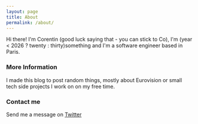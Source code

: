 ```yaml
---
layout: page
title: About
permalink: /about/
---
```


Hi there! I'm Corentin (good luck saying that - you can stick to Co), I'm (year < 2026 ? twenty : thirty)something and I'm a software engineer based in Paris.

### More Information

I made this blog to post random things, mostly about Eurovision or small tech side projects I work on on my free time.

### Contact me

Send me a message on [Twitter](https://twitter.com/AlleCosTankar)